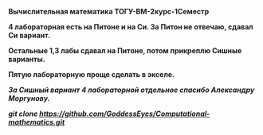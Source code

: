 <b> Вычислительная математика ТОГУ-ВМ-2курс-1Семестр <b>

4 лабораторная есть на Питоне и на Си. За Питон не отвечаю, сдавал Си вариант.

Остальные 1,3 лабы сдавал на Питоне, потом прикреплю Сишные варианты.

Пятую лабораторную проще сделать в экселе.

<i> За Сишный вариант 4 лабораторной отдельное спасибо Александру Моргунову. <i>
  
<i> <b> git clone https://github.com/GoddessEyes/Computational-mathematics.git <b> <i>


